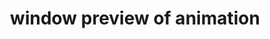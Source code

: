 ---
title: 'window preview of animation'
redirect_to:
  - 'https://discuss.pencil2d.org/t/window-preview-of-animation/769'
---